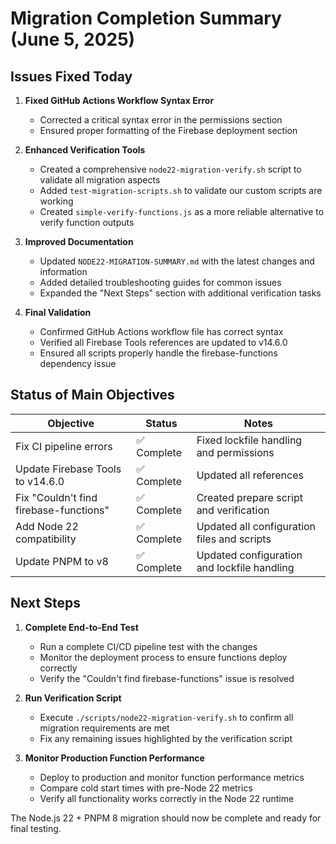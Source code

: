 # Migration Completion Summary (June 5, 2025)

## Issues Fixed Today

1. **Fixed GitHub Actions Workflow Syntax Error**
   - Corrected a critical syntax error in the permissions section
   - Ensured proper formatting of the Firebase deployment section

2. **Enhanced Verification Tools**
   - Created a comprehensive `node22-migration-verify.sh` script to validate all migration aspects
   - Added `test-migration-scripts.sh` to validate our custom scripts are working
   - Created `simple-verify-functions.js` as a more reliable alternative to verify function outputs

3. **Improved Documentation**
   - Updated `NODE22-MIGRATION-SUMMARY.md` with the latest changes and information
   - Added detailed troubleshooting guides for common issues
   - Expanded the "Next Steps" section with additional verification tasks

4. **Final Validation**
   - Confirmed GitHub Actions workflow file has correct syntax
   - Verified all Firebase Tools references are updated to v14.6.0
   - Ensured all scripts properly handle the firebase-functions dependency issue

## Status of Main Objectives

| Objective | Status | Notes |
|-----------|--------|-------|
| Fix CI pipeline errors | ✅ Complete | Fixed lockfile handling and permissions |
| Update Firebase Tools to v14.6.0 | ✅ Complete | Updated all references |
| Fix "Couldn't find firebase-functions" | ✅ Complete | Created prepare script and verification |
| Add Node 22 compatibility | ✅ Complete | Updated all configuration files and scripts |
| Update PNPM to v8 | ✅ Complete | Updated configuration and lockfile handling |

## Next Steps

1. **Complete End-to-End Test**
   - Run a complete CI/CD pipeline test with the changes
   - Monitor the deployment process to ensure functions deploy correctly
   - Verify the "Couldn't find firebase-functions" issue is resolved

2. **Run Verification Script**
   - Execute `./scripts/node22-migration-verify.sh` to confirm all migration requirements are met
   - Fix any remaining issues highlighted by the verification script

3. **Monitor Production Function Performance**
   - Deploy to production and monitor function performance metrics
   - Compare cold start times with pre-Node 22 metrics
   - Verify all functionality works correctly in the Node 22 runtime

The Node.js 22 + PNPM 8 migration should now be complete and ready for final testing.
